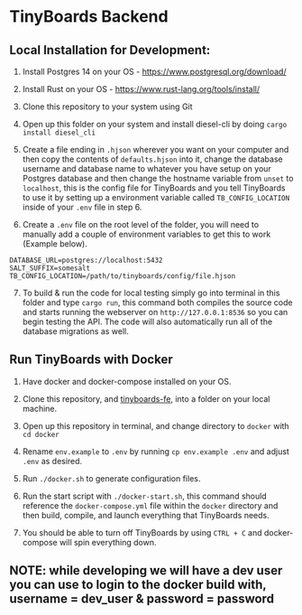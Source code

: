 # TinyBoards Backend

## Local Installation for Development:

1. Install Postgres 14 on your OS - https://www.postgresql.org/download/

2. Install Rust on your OS - https://www.rust-lang.org/tools/install/

3. Clone this repository to your system using Git

4. Open up this folder on your system and install diesel-cli by doing `cargo install diesel_cli`

5. Create a file ending in `.hjson` wherever you want on your computer and then copy the contents of `defaults.hjson` into it, change the database username and database name to whatever you have setup on your Postgres database and then change the hostname variable from `unset` to `localhost`, this is the config file for TinyBoards and you tell TinyBoards to use it by setting up a environment variable called `TB_CONFIG_LOCATION` inside of your `.env` file in step 6.

6. Create a `.env` file on the root level of the folder, you will need to manually add a couple of environment variables to get this to work (Example below).

```
DATABASE_URL=postgres://localhost:5432
SALT_SUFFIX=somesalt
TB_CONFIG_LOCATION=/path/to/tinyboards/config/file.hjson
```
7. To build & run the code for local testing simply go into terminal in this folder and type `cargo run`, this command both compiles the source code and starts running the webserver on `http://127.0.0.1:8536` so you can begin testing the API. The code will also automatically run all of the database migrations as well.


## Run TinyBoards with Docker

1. Have docker and docker-compose installed on your OS.

2. Clone this repository, and [tinyboards-fe](https://git.tinyboards.net/TinyBoards/tinyboards-fe), into a folder on your local machine.

3. Open up this repository in terminal, and change directory to `docker` with `cd docker`

4. Rename `env.example` to `.env` by running `cp env.example .env` and adjust `.env` as desired.

5. Run `./docker.sh` to generate configuration files.

6. Run the start script with `./docker-start.sh`, this command should reference the `docker-compose.yml` file within the `docker` directory and then build, compile, and launch everything that TinyBoards needs.

7. You should be able to turn off TinyBoards by using `CTRL + C` and docker-compose will spin everything down.


## NOTE: while developing we will have a dev user you can use to login to the docker build with, username = dev_user & password = password